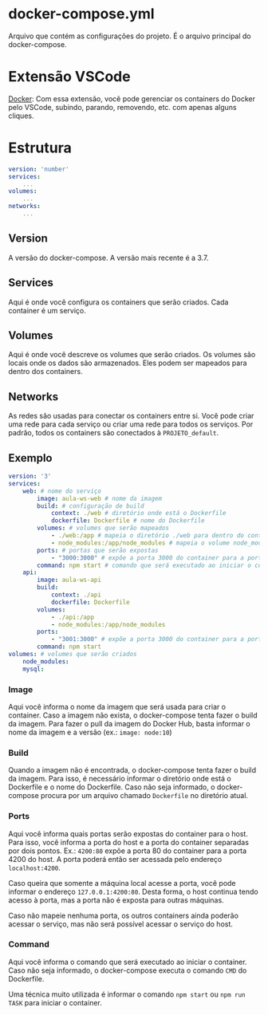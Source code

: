 # docker-compose.yml

Arquivo que contém as configurações do projeto. É o arquivo principal do docker-compose.

# Extensão VSCode

[Docker](https://marketplace.visualstudio.com/items?itemName=ms-azuretools.vscode-docker): Com essa extensão, você pode gerenciar os containers do Docker pelo VSCode, subindo, parando, removendo, etc. com apenas alguns cliques.

# Estrutura

```yaml
version: 'number'
services:
    ...
volumes:
    ...
networks:
    ...
```

## Version

A versão do docker-compose. A versão mais recente é a 3.7.

## Services

Aqui é onde você configura os containers que serão criados. Cada container é um serviço.

## Volumes

Aqui é onde você descreve os volumes que serão criados. Os volumes são locais onde os dados são armazenados. Eles podem ser mapeados para dentro dos containers.

## Networks

As redes são usadas para conectar os containers entre si. Você pode criar uma rede para cada serviço ou criar uma rede para todos os serviços. Por padrão, todos os containers são conectados à `PROJETO_default`.

## Exemplo

```yaml
version: '3'
services:
    web: # nome do serviço
        image: aula-ws-web # nome da imagem
        build: # configuração de build
            context: ./web # diretório onde está o Dockerfile
            dockerfile: Dockerfile # nome do Dockerfile
        volumes: # volumes que serão mapeados
            - ./web:/app # mapeia o diretório ./web para dentro do container no diretório /app
            - node_modules:/app/node_modules # mapeia o volume node_modules para dentro do container no diretório /app/node_modules
        ports: # portas que serão expostas
            - "3000:3000" # expõe a porta 3000 do container para a porta 3000 do host
        command: npm start # comando que será executado ao iniciar o container
    api:
        image: aula-ws-api
        build:
            context: ./api
            dockerfile: Dockerfile
        volumes:
            - ./api:/app
            - node_modules:/app/node_modules
        ports:
            - "3001:3000" # expõe a porta 3000 do container para a porta 3001 do host
        command: npm start
volumes: # volumes que serão criados
    node_modules: 
    mysql:
```

### Image

Aqui você informa o nome da imagem que será usada para criar o container. Caso a imagem não exista, o docker-compose tenta fazer o build da imagem. Para fazer o pull da imagem do Docker Hub, basta informar o nome da imagem e a versão (ex.: `image: node:10`)

### Build

Quando a imagem não é encontrada, o docker-compose tenta fazer o build da imagem. Para isso, é necessário informar o diretório onde está o Dockerfile e o nome do Dockerfile. Caso não seja informado, o docker-compose procura por um arquivo chamado `Dockerfile` no diretório atual.

### Ports

Aqui você informa quais portas serão expostas do container para o host. Para isso, você informa a porta do host e a porta do container separadas por dois pontos. Ex.: `4200:80` expõe a porta 80 do container para a porta 4200 do host. A porta poderá então ser acessada pelo endereço `localhost:4200`.

Caso queira que somente a máquina local acesse a porta, você pode informar o endereço `127.0.0.1:4200:80`. Desta forma, o host continua tendo acesso à porta, mas a porta não é exposta para outras máquinas.

Caso não mapeie nenhuma porta, os outros containers ainda poderão acessar o serviço, mas não será possível acessar o serviço do host.

### Command

Aqui você informa o comando que será executado ao iniciar o container. Caso não seja informado, o docker-compose executa o comando `CMD` do Dockerfile.

Uma técnica muito utilizada é informar o comando `npm start` ou `npm run TASK` para iniciar o container.
